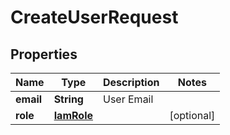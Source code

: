 

# CreateUserRequest


## Properties

| Name | Type | Description | Notes |
|------------ | ------------- | ------------- | -------------|
|**email** | **String** | User Email |  |
|**role** | [**IamRole**](IamRole.md) |  |  [optional] |




